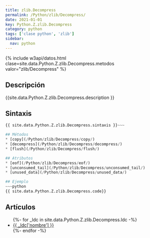 ```yaml
---
title: zlib.Decompress
permalink: /Python/zlib/Decompress/
date: 2021-01-01
key: Python.Z.zlib.Decompress
category: python
tags: ['clase python', 'zlib']
sidebar: 
  nav: python
---
```


{% include w3api/datos.html clase=site.data.Python.Z.zlib.Decompress.metodos valor="zlib/Decompress" %}

## Descripción
{{site.data.Python.Z.zlib.Decompress.description }}

## Sintaxis
~~~python
{{ site.data.Python.Z.zlib.Decompress.sintaxis }}~~~

## Métodos
* [copy](/Python/zlib/Decompress/copy/)
* [decompress](/Python/zlib/Decompress/decompress/)
* [flush](/Python/zlib/Decompress/flush/)

## Atributos
* [eof](/Python/zlib/Decompress/eof/)
* [unconsumed_tail](/Python/zlib/Decompress/unconsumed_tail/)
* [unused_data](/Python/zlib/Decompress/unused_data/)

## Ejemplo
~~~python
{{ site.data.Python.Z.zlib.Decompress.code}}
~~~

## Artículos
<ul>
{%- for _ldc in site.data.Python.Z.zlib.Decompress.ldc -%}
   <li>
       <a href="{{_ldc['url'] }}">{{ _ldc['nombre'] }}</a>
   </li>
{%- endfor -%}
</ul>

